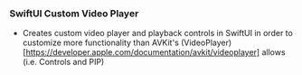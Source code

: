 ### SwiftUI Custom Video Player 

 - Creates custom video player and playback controls in SwiftUI in order to customize more functionality than AVKit's (VideoPlayer)[https://developer.apple.com/documentation/avkit/videoplayer] allows (i.e. Controls and PIP)
